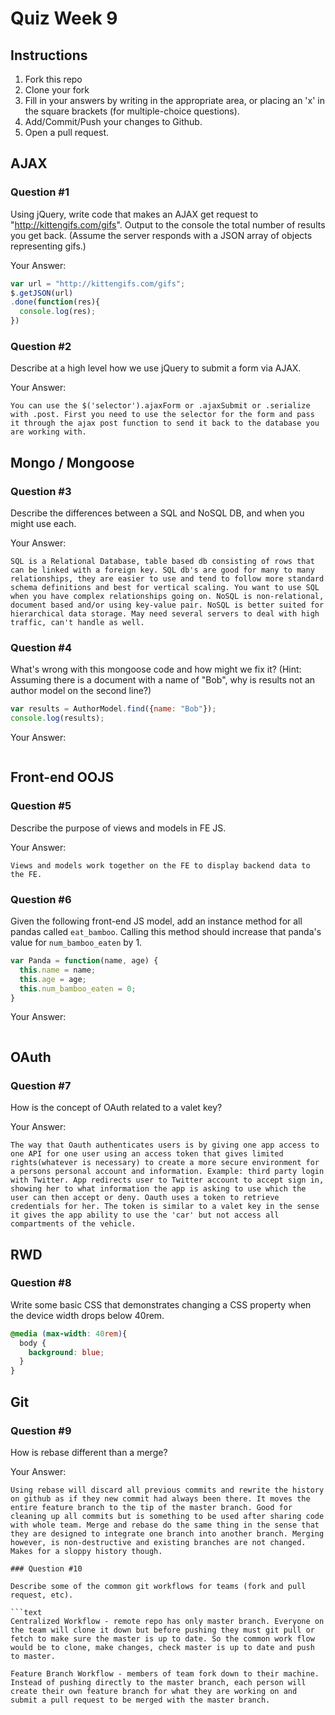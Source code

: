 # Quiz Week 9

## Instructions

1. Fork this repo
2. Clone your fork
3. Fill in your answers by writing in the appropriate area, or placing an 'x' in
the square brackets (for multiple-choice questions).
4. Add/Commit/Push your changes to Github.
5. Open a pull request.

## AJAX

### Question #1

Using jQuery, write code that makes an AJAX get request to "http://kittengifs.com/gifs". Output to the console the total number of results you get back. (Assume the server responds with a JSON array of objects representing gifs.)

Your Answer:
```js
var url = "http://kittengifs.com/gifs";
$.getJSON(url)
.done(function(res){
  console.log(res);
})

```

### Question #2

Describe at a high level how we use jQuery to submit a form via AJAX.

Your Answer:
```text
You can use the $('selector').ajaxForm or .ajaxSubmit or .serialize with .post. First you need to use the selector for the form and pass it through the ajax post function to send it back to the database you are working with.

```


## Mongo / Mongoose

### Question #3

Describe the differences between a SQL and NoSQL DB, and when you might use each.

Your Answer:
```text
SQL is a Relational Database, table based db consisting of rows that can be linked with a foreign key. SQL db's are good for many to many relationships, they are easier to use and tend to follow more standard schema definitions and best for vertical scaling. You want to use SQL when you have complex relationships going on. NoSQL is non-relational, document based and/or using key-value pair. NoSQL is better suited for hierarchical data storage. May need several servers to deal with high traffic, can't handle as well.

```


### Question #4

What's wrong with this mongoose code and how might we fix it?
(Hint: Assuming there is a document with a name of "Bob", why is results not an author model on the second line?)

```js
var results = AuthorModel.find({name: "Bob"});
console.log(results);
```

Your Answer:
```text

```

## Front-end OOJS

### Question #5

Describe the purpose of views and models in FE JS.

Your Answer:
```text
Views and models work together on the FE to display backend data to the FE.

```

### Question #6

Given the following front-end JS model, add an instance method for all pandas called `eat_bamboo`. Calling this method should increase that panda's value for `num_bamboo_eaten` by 1.

```js
var Panda = function(name, age) {
  this.name = name;
  this.age = age;
  this.num_bamboo_eaten = 0;
}
```

Your Answer:
```text

```


## OAuth

### Question #7

How is the concept of OAuth related to a valet key?

Your Answer:
```text
The way that Oauth authenticates users is by giving one app access to one API for one user using an access token that gives limited rights(whatever is necessary) to create a more secure environment for a persons personal account and information. Example: third party login with Twitter. App redirects user to Twitter account to accept sign in, showing her to what information the app is asking to use which the user can then accept or deny. Oauth uses a token to retrieve credentials for her. The token is similar to a valet key in the sense it gives the app ability to use the 'car' but not access all compartments of the vehicle.

```


## RWD

### Question #8

Write some basic CSS that demonstrates changing a CSS property when the device width drops below 40rem.

```css
@media (max-width: 40rem){
  body {
    background: blue;
  }
}
```

## Git

### Question #9

How is rebase different than a merge?

Your Answer:
```text
Using rebase will discard all previous commits and rewrite the history on github as if they new commit had always been there. It moves the entire feature branch to the tip of the master branch. Good for cleaning up all commits but is something to be used after sharing code with whole team. Merge and rebase do the same thing in the sense that they are designed to integrate one branch into another branch. Merging however, is non-destructive and existing branches are not changed. Makes for a sloppy history though.

### Question #10

Describe some of the common git workflows for teams (fork and pull request, etc).

```text
Centralized Workflow - remote repo has only master branch. Everyone on the team will clone it down but before pushing they must git pull or fetch to make sure the master is up to date. So the common work flow would be to clone, make changes, check master is up to date and push to master.

Feature Branch Workflow - members of team fork down to their machine. Instead of pushing directly to the master branch, each person will create their own feature branch for what they are working on and submit a pull request to be merged with the master branch.
```
